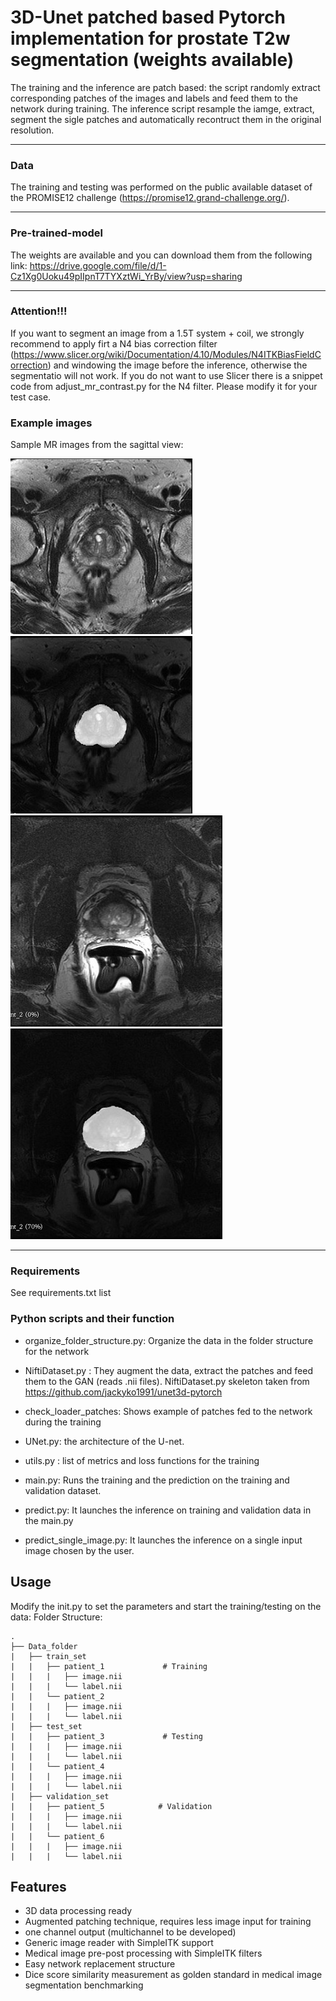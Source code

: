 # 3D-Unet patched based Pytorch implementation for prostate T2w segmentation (weights available)

The training and the inference are patch based: the script randomly extract corresponding patches of the images and labels and feed them to the network during training.
The inference script resample the iamge, extract, segment the sigle patches and automatically recontruct them in the original resolution. 
*******************************************************************************
### Data
The training and testing was performed on the public available dataset of the PROMISE12 challenge (https://promise12.grand-challenge.org/).
*******************************************************************************
### Pre-trained-model
The weights are available and you can download them from the following link: https://drive.google.com/file/d/1-Cz1Xg0Uoku49pIIpnT7TYXztWi_YrBy/view?usp=sharing
*******************************************************************************
### Attention!!!
If you want to segment an image from a 1.5T system + coil, we strongly recommend to apply firt a N4 bias correction filter (https://www.slicer.org/wiki/Documentation/4.10/Modules/N4ITKBiasFieldCorrection)
and windowing the image  before the inference, otherwise the segmentatio will not work. If you do not want to use Slicer there is a snippet code from adjust_mr_contrast.py for the N4 filter. Please modify
it for your test case.


### Example images

Sample MR images from the sagittal view:

![MR1](images/1.JPG)![MR2](images/2.JPG)
![MR3](images/3.JPG)![MR4](images/4.JPG)
*******************************************************************************

### Requirements
See requirements.txt list

### Python scripts and their function

- organize_folder_structure.py: Organize the data in the folder structure for the network

- NiftiDataset.py : They augment the data, extract the patches and feed them to the GAN (reads .nii files). NiftiDataset.py
  skeleton taken from https://github.com/jackyko1991/unet3d-pytorch

- check_loader_patches: Shows example of patches fed to the network during the training  

- UNet.py: the architecture of the U-net.

- utils.py : list of metrics and loss functions for the training

- main.py: Runs the training and the prediction on the training and validation dataset.

- predict.py: It launches the inference on training and validation data in the main.py

- predict_single_image.py: It launches the inference on a single input image chosen by the user.

## Usage
Modify the init.py to set the parameters and start the training/testing on the data:
Folder Structure:

	.
	├── Data_folder                   
	|   ├── train_set              
	|   |   ├── patient_1             # Training
	|   |   |   ├── image.nii              
	|   |   |   └── label.nii                     
	|   |   └── patient_2             
	|   |   |   ├── image.nii              
	|   |   |   └── label.nii              
	|   ├── test_set               
	|   |   ├── patient_3             # Testing
	|   |   |   ├── image.nii              
	|   |   |   └── label.nii              
	|   |   └── patient_4             
	|   |   |   ├── image.nii              
	|   |   |   └── label.nii              
	|   ├── validation_set               
	|   |   ├── patient_5            # Validation
	|   |   |   ├── image.nii             
	|   |   |   └── label.nii              
	|   |   └── patient_6             
	|   |   |   ├── image.nii              
	|   |   |   └── label.nii              

## Features
- 3D data processing ready
- Augmented patching technique, requires less image input for training
- one channel output (multichannel to be developed)
- Generic image reader with SimpleITK support 
- Medical image pre-post processing with SimpleITK filters
- Easy network replacement structure
- Dice score similarity measurement as golden standard in medical image segmentation benchmarking

